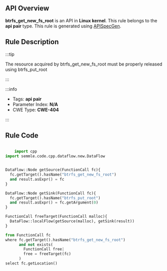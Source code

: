 ---
---


## API Overview
**btrfs_get_new_fs_root** is an API in **Linux kernel**. This rule belongs to the **api pair** type. This rule is generated using [APISpecGen](../../tools/APISpecGen).
## Rule Description

:::tip

The resource acquired by btrfs_get_new_fs_root must be properly released using btrfs_put_root

:::

:::info

- Tags: **api pair**
- Parameter Index: **N/A**
- CWE Type: **CWE-404**

:::

## Rule Code
```python

    import cpp
import semmle.code.cpp.dataflow.new.DataFlow


DataFlow::Node getSource(FunctionCall fc){
  fc.getTarget().hasName("btrfs_get_new_fs_root")
  and result.asExpr() = fc
}

DataFlow::Node getSink(FunctionCall fc){
  fc.getTarget().hasName("btrfs_put_root")
  and result.asExpr() = fc.getArgument(0)
}

FunctionCall freeTarget(FunctionCall malloc){
  DataFlow::localFlow(getSource(malloc), getSink(result))
}

from FunctionCall fc
where fc.getTarget().hasName("btrfs_get_new_fs_root")
      and not exists(
        FunctionCall free| 
        free = freeTarget(fc)
      )
select fc.getLocation()

    
```
